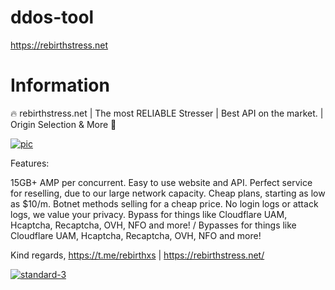 # ddos-tool
https://rebirthstress.net

# Information
🔥 rebirthstress.net | The most RELIABLE Stresser | Best API on the market. | Origin Selection & More 🚰

<a href="https://ibb.co/9C3VHJm"><img src="https://i.ibb.co/CTsMKqp/pic.png" alt="pic" border="0"></a>

Features:

15GB+ AMP per concurrent.
Easy to use website and API.
Perfect service for reselling, due to our large network capacity.
Cheap plans, starting as low as $10/m. Botnet methods selling for a cheap price.
No login logs or attack logs, we value your privacy. 
Bypass for things like Cloudflare UAM, Hcaptcha, Recaptcha, OVH, NFO and more! / Bypasses for things like Cloudflare UAM, Hcaptcha, Recaptcha, OVH, NFO and more!

 Kind regards, https://t.me/rebirthxs | https://rebirthstress.net/

<a href="https://imgbb.com/"><img src="https://i.ibb.co/KzppQ5s3/standard-3.gif" alt="standard-3" border="0"></a>
